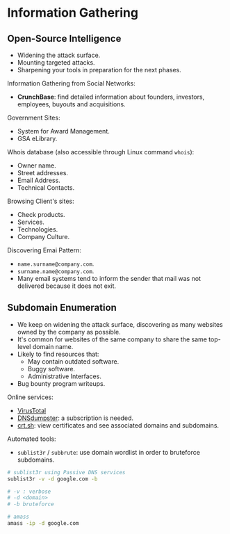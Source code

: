 # Information Gathering

## Open-Source Intelligence

* Widening the attack surface.
* Mounting targeted attacks.
* Sharpening your tools in preparation for the next phases.

Information Gathering from Social Networks:

* **CrunchBase**: find detailed information about founders, investors, employees, buyouts and acquisitions.

Government Sites:

* System for Award Management.
* GSA eLibrary.

Whois database \(also accessible through Linux command `whois`\):

* Owner name.
* Street addresses.
* Email Address.
* Technical Contacts.

Browsing Client's sites:

* Check products.
* Services.
* Technologies.
* Company Culture.

Discovering Emai Pattern:

* `name.surname@company.com`.
* `surname.name@company.com`.
* Many email systems tend to inform the sender that mail was not delivered because it does not exit.

## Subdomain Enumeration

* We keep on widening the attack surface, discovering as many websites owned by the company as possible.
* It's common for websites of the same company to share the same top-level domain name.
* Likely to find resources that:
  * May contain outdated software.
  * Buggy software.
  * Administrative Interfaces.
* Bug bounty program writeups.

Online services:

* [VirusTotal](https://www.virustotal.com)
* [DNSdumpster](https://dnsdumpster.com): a subscription is needed.
* [crt.sh](https://crt.sh): view certificates and see associated domains and subdomains.

Automated tools:

* `sublist3r` / `subbrute`: use domain wordlist in order to bruteforce subdomains.

```bash
# sublist3r using Passive DNS services
sublist3r -v -d google.com -b

# -v : verbose
# -d <domain>
# -b bruteforce

# amass
amass -ip -d google.com
```

## 

## 

